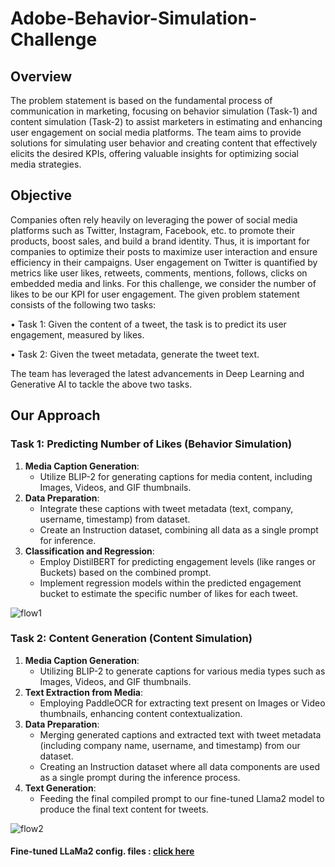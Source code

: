 # Adobe-Behavior-Simulation-Challenge

## Overview
The problem statement is based on the fundamental process of communication in marketing, focusing on behavior simulation (Task-1) and content simulation (Task-2) to assist marketers in estimating and enhancing user engagement on social media platforms. The team aims to provide solutions for simulating user behavior and creating content that effectively elicits the desired KPIs, offering valuable insights for optimizing social media strategies.

## Objective
Companies often rely heavily on leveraging the power of social media platforms such as Twitter, Instagram, Facebook, etc. to promote their products, boost sales, and build a brand identity. Thus, it is important for companies to optimize their posts to maximize user interaction and ensure efficiency in their campaigns.
User engagement on Twitter is quantified by metrics like user likes, retweets, comments, mentions, follows, clicks on embedded media and links. For this challenge, we consider the number of likes to be our KPI for user engagement. The given problem statement consists of the following two tasks:

• Task 1: Given the content of a tweet, the task is to predict its user engagement, measured by likes.

• Task 2: Given the tweet metadata, generate the tweet text.

The team has leveraged the latest advancements in Deep Learning and Generative AI to tackle the above two tasks.

## Our Approach

### Task 1: Predicting Number of Likes (Behavior Simulation)
1. **Media Caption Generation**:
   - Utilize BLIP-2 for generating captions for media content, including Images, Videos, and GIF thumbnails.
2. **Data Preparation**:
   - Integrate these captions with tweet metadata (text, company, username, timestamp) from dataset.
   - Create an Instruction dataset, combining all data as a single prompt for inference.
3. **Classification and Regression**:
   - Employ DistilBERT for predicting engagement levels (like ranges or Buckets) based on the combined prompt.
   - Implement regression models within the predicted engagement bucket to estimate the specific number of likes for each tweet.

  
![flow1](https://github.com/JAYESH1304/Adobe-Behavior-Simulation-Challenge/assets/95133511/456c595b-688b-4115-8674-567dd2ad05df)


     
### Task 2: Content Generation (Content Simulation)
1. **Media Caption Generation**:
   - Utilizing BLIP-2 to generate captions for various media types such as Images, Videos, and GIF thumbnails.
2. **Text Extraction from Media**:
   - Employing PaddleOCR for extracting text present on Images or Video thumbnails, enhancing content contextualization.
3. **Data Preparation**:
   - Merging generated captions and extracted text with tweet metadata (including company name, username, and timestamp) from our dataset.
   - Creating an Instruction dataset where all data components are used as a single prompt during the inference process.
4. **Text Generation**:
   - Feeding the final compiled prompt to our fine-tuned Llama2 model to produce the final text content for tweets.

     
![flow2](https://github.com/JAYESH1304/Adobe-Behavior-Simulation-Challenge/assets/95133511/f5492d15-77c9-484c-8a30-cf9435457216)


#### Fine-tuned LLaMa2 config. files : [click here](https://drive.google.com/drive/folders/1zWI5dfHBm5Ytf8OJxKqazWytOT_OvxVD?usp=sharing)



